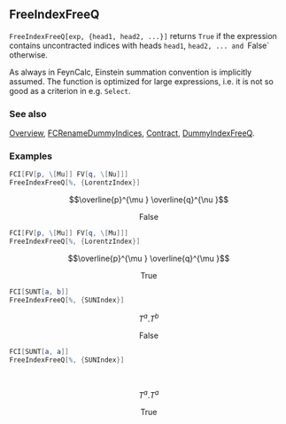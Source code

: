 ## FreeIndexFreeQ

`FreeIndexFreeQ[exp, {head1, head2, ...}]`  returns `True` if the expression contains uncontracted indices with heads `head1`, `head2, ... and `False` otherwise.

As always in FeynCalc, Einstein summation convention is implicitly assumed. The function is optimized for large expressions, i.e. it is not so good as a criterion in e.g. `Select`.

### See also

[Overview](Extra/FeynCalc.md), [FCRenameDummyIndices](FCRenameDummyIndices.md), [Contract](Contract.md), [DummyIndexFreeQ](DummyIndexFreeQ.md).

### Examples

```mathematica
FCI[FV[p, \[Mu]] FV[q, \[Nu]]]
FreeIndexFreeQ[%, {LorentzIndex}]
```

$$\overline{p}^{\mu } \overline{q}^{\nu }$$

$$\text{False}$$

```mathematica
FCI[FV[p, \[Mu]] FV[q, \[Mu]]]
FreeIndexFreeQ[%, {LorentzIndex}]
```

$$\overline{p}^{\mu } \overline{q}^{\mu }$$

$$\text{True}$$

```mathematica
FCI[SUNT[a, b]]
FreeIndexFreeQ[%, {SUNIndex}]
```

$$T^a.T^b$$

$$\text{False}$$

```mathematica
FCI[SUNT[a, a]]
FreeIndexFreeQ[%, {SUNIndex}] 
  
 

```

$$T^a.T^a$$

$$\text{True}$$
